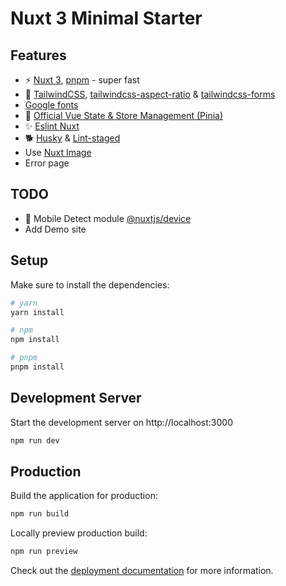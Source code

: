 # Nuxt 3 Minimal Starter

## Features

* ⚡️ [Nuxt 3](https://github.com/nuxt/nuxt), [pnpm](https://pnpm.io/) - super fast
* 🌊 [TailwindCSS](https://tailwindcss.com/), [tailwindcss-aspect-ratio](https://github.com/tailwindlabs/tailwindcss-aspect-ratio) & [tailwindcss-forms](https://github.com/tailwindlabs/tailwindcss-forms)
* [Google fonts](https://github.com/nuxt-community/google-fonts-module)
* 🍍 [Official Vue State & Store Management (Pinia)](https://pinia.vuejs.org/)
* ✨ [Eslint Nuxt](https://github.com/nuxt/eslint-config)
* 🐕 [Husky](https://github.com/typicode/husky) & [Lint-staged](https://github.com/okonet/lint-staged)
* Use [Nuxt Image](https://github.com/nuxt/image#readme)
* Error page


## TODO

* 📱 Mobile Detect module [@nuxtjs/device](https://www.npmjs.com/package/@nuxtjs/device/v/3.0.0?activeTab=readme)
* Add Demo site

## Setup

Make sure to install the dependencies:

```bash
# yarn
yarn install

# npm
npm install

# pnpm
pnpm install
```

## Development Server

Start the development server on http://localhost:3000

```bash
npm run dev
```

## Production

Build the application for production:

```bash
npm run build
```

Locally preview production build:

```bash
npm run preview
```

Check out the [deployment documentation](https://nuxt.com/docs/getting-started/deployment) for more information.
